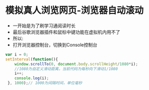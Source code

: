 # 模拟真人浏览网页-浏览器自动滚动

- 一开始是为了刷学习通阅读时长
- 最后谷歌浏览器插件和鼠标中键功能在虚拟机内用不了
- 所以:
- 打开浏览器控制台，切换到Console控制台

```js
var i = 0;
setInterval(function(){
    window.scrollTo(0, document.body.scrollHeight/1080*i);
    //1080为自定义滑动距离，当前代码为每秒向下滑动1/1080
    i++;
    console.log(i);
 }, 1000);// 1000为间隔时间，单位毫秒
```
